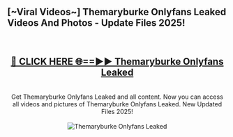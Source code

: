 <h2>[~Viral Videos~] Themaryburke Onlyfans Leaked Videos And Photos - Update Files 2025!</h2>
<br>
<div align="center">
<h2><a href="https://top-ai-tools.click/QrbHav" rel="nofollow">🔴 CLICK HERE 🌐==►► Themaryburke Onlyfans Leaked</a></h2>
<br>
Get Themaryburke Onlyfans Leaked and all content. Now you can access all videos and pictures of Themaryburke Onlyfans Leaked. New Updated Files 2025!
<br>
<br>
<a href="https://top-ai-tools.click/QrbHav" rel="nofollow" data-target="animated-image.originalLink"><img src="https://i.ibb.co.com/WyWwxjT/player-gif2.gif" alt="Themaryburke Onlyfans Leaked" style="max-width: 100%; display: inline-block;" data-target="animated-image.originalImage"></a>
</div>
<br>